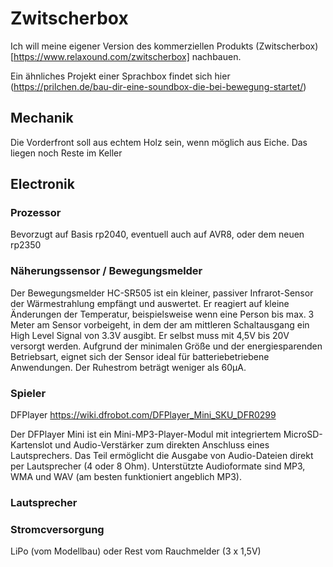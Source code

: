 # Zwitscherbox

Ich will meine eigener Version des kommerziellen Produkts (Zwitscherbox)[https://www.relaxound.com/zwitscherbox] nachbauen.

Ein ähnliches Projekt einer Sprachbox findet sich hier (https://prilchen.de/bau-dir-eine-soundbox-die-bei-bewegung-startet/)

## Mechanik

Die Vorderfront soll aus echtem Holz sein, wenn möglich aus Eiche. Das liegen noch Reste im Keller

## Electronik

### Prozessor
Bevorzugt auf Basis rp2040, eventuell auch auf AVR8, oder dem neuen rp2350

### Näherungssensor / Bewegungsmelder

Der Bewegungsmelder HC-SR505 ist ein kleiner, passiver Infrarot-Sensor der Wärmestrahlung empfängt und auswertet. Er reagiert auf kleine Änderungen der Temperatur, beispielsweise wenn eine Person bis max. 3 Meter am Sensor vorbeigeht, in dem der am mittleren Schaltausgang ein High Level Signal von 3.3V ausgibt. Er selbst muss mit 4,5V bis 20V versorgt werden. Aufgrund der minimalen Größe und der energiesparenden Betriebsart, eignet sich der Sensor ideal für batteriebetriebene Anwendungen. Der Ruhestrom beträgt weniger als 60µA.

### Spieler

DFPlayer https://wiki.dfrobot.com/DFPlayer_Mini_SKU_DFR0299

Der DFPlayer Mini ist ein Mini-MP3-Player-Modul mit integriertem MicroSD-Kartenslot und Audio-Verstärker zum direkten Anschluss eines Lautsprechers. Das Teil ermöglicht die Ausgabe von Audio-Dateien direkt per Lautsprecher (4 oder 8 Ohm). Unterstützte Audioformate sind 
MP3, WMA und WAV (am besten funktioniert angeblich MP3).

### Lautsprecher

### Stromcversorgung

LiPo (vom Modellbau) oder Rest vom Rauchmelder (3 x 1,5V)

